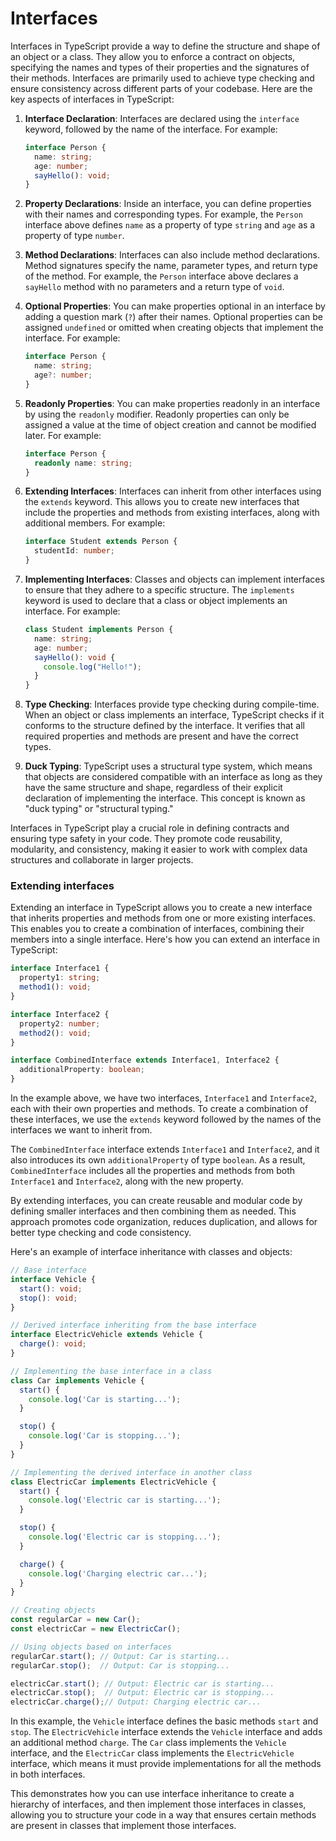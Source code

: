 # Interfaces

Interfaces in TypeScript provide a way to define the structure and shape of an object or a class. They allow you to enforce a contract on objects, specifying the names and types of their properties and the signatures of their methods. Interfaces are primarily used to achieve type checking and ensure consistency across different parts of your codebase. Here are the key aspects of interfaces in TypeScript:

1. **Interface Declaration**: Interfaces are declared using the `interface` keyword, followed by the name of the interface. For example:
   ```typescript
   interface Person {
     name: string;
     age: number;
     sayHello(): void;
   }
   ```

2. **Property Declarations**: Inside an interface, you can define properties with their names and corresponding types. For example, the `Person` interface above defines `name` as a property of type `string` and `age` as a property of type `number`.

3. **Method Declarations**: Interfaces can also include method declarations. Method signatures specify the name, parameter types, and return type of the method. For example, the `Person` interface above declares a `sayHello` method with no parameters and a return type of `void`.

4. **Optional Properties**: You can make properties optional in an interface by adding a question mark (`?`) after their names. Optional properties can be assigned `undefined` or omitted when creating objects that implement the interface. For example:
   ```typescript
   interface Person {
     name: string;
     age?: number;
   }
   ```

5. **Readonly Properties**: You can make properties readonly in an interface by using the `readonly` modifier. Readonly properties can only be assigned a value at the time of object creation and cannot be modified later. For example:
   ```typescript
   interface Person {
     readonly name: string;
   }
   ```

6. **Extending Interfaces**: Interfaces can inherit from other interfaces using the `extends` keyword. This allows you to create new interfaces that include the properties and methods from existing interfaces, along with additional members. For example:
   ```typescript
   interface Student extends Person {
     studentId: number;
   }
   ```

7. **Implementing Interfaces**: Classes and objects can implement interfaces to ensure that they adhere to a specific structure. The `implements` keyword is used to declare that a class or object implements an interface. For example:
   ```typescript
   class Student implements Person {
     name: string;
     age: number;
     sayHello(): void {
       console.log("Hello!");
     }
   }
   ```

8. **Type Checking**: Interfaces provide type checking during compile-time. When an object or class implements an interface, TypeScript checks if it conforms to the structure defined by the interface. It verifies that all required properties and methods are present and have the correct types.

9. **Duck Typing**: TypeScript uses a structural type system, which means that objects are considered compatible with an interface as long as they have the same structure and shape, regardless of their explicit declaration of implementing the interface. This concept is known as "duck typing" or "structural typing."

Interfaces in TypeScript play a crucial role in defining contracts and ensuring type safety in your code. They promote code reusability, modularity, and consistency, making it easier to work with complex data structures and collaborate in larger projects.

### Extending interfaces

Extending an interface in TypeScript allows you to create a new interface that inherits properties and methods from one or more existing interfaces. This enables you to create a combination of interfaces, combining their members into a single interface. Here's how you can extend an interface in TypeScript:

```typescript
interface Interface1 {
  property1: string;
  method1(): void;
}

interface Interface2 {
  property2: number;
  method2(): void;
}

interface CombinedInterface extends Interface1, Interface2 {
  additionalProperty: boolean;
}
```

In the example above, we have two interfaces, `Interface1` and `Interface2`, each with their own properties and methods. To create a combination of these interfaces, we use the `extends` keyword followed by the names of the interfaces we want to inherit from.

The `CombinedInterface` interface extends `Interface1` and `Interface2`, and it also introduces its own `additionalProperty` of type `boolean`. As a result, `CombinedInterface` includes all the properties and methods from both `Interface1` and `Interface2`, along with the new property.

By extending interfaces, you can create reusable and modular code by defining smaller interfaces and then combining them as needed. This approach promotes code organization, reduces duplication, and allows for better type checking and code consistency.


Here's an example of interface inheritance with classes and objects:

```typescript
// Base interface
interface Vehicle {
  start(): void;
  stop(): void;
}

// Derived interface inheriting from the base interface
interface ElectricVehicle extends Vehicle {
  charge(): void;
}

// Implementing the base interface in a class
class Car implements Vehicle {
  start() {
    console.log('Car is starting...');
  }

  stop() {
    console.log('Car is stopping...');
  }
}

// Implementing the derived interface in another class
class ElectricCar implements ElectricVehicle {
  start() {
    console.log('Electric car is starting...');
  }

  stop() {
    console.log('Electric car is stopping...');
  }

  charge() {
    console.log('Charging electric car...');
  }
}

// Creating objects
const regularCar = new Car();
const electricCar = new ElectricCar();

// Using objects based on interfaces
regularCar.start(); // Output: Car is starting...
regularCar.stop();  // Output: Car is stopping...

electricCar.start(); // Output: Electric car is starting...
electricCar.stop();  // Output: Electric car is stopping...
electricCar.charge();// Output: Charging electric car...
```

In this example, the `Vehicle` interface defines the basic methods `start` and `stop`. The `ElectricVehicle` interface extends the `Vehicle` interface and adds an additional method `charge`. The `Car` class implements the `Vehicle` interface, and the `ElectricCar` class implements the `ElectricVehicle` interface, which means it must provide implementations for all the methods in both interfaces.

This demonstrates how you can use interface inheritance to create a hierarchy of interfaces, and then implement those interfaces in classes, allowing you to structure your code in a way that ensures certain methods are present in classes that implement those interfaces.
